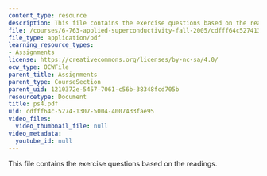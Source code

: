 ```yaml
---
content_type: resource
description: This file contains the exercise questions based on the readings.
file: /courses/6-763-applied-superconductivity-fall-2005/cdfff64c5274130750044007433fae95_ps4.pdf
file_type: application/pdf
learning_resource_types:
- Assignments
license: https://creativecommons.org/licenses/by-nc-sa/4.0/
ocw_type: OCWFile
parent_title: Assignments
parent_type: CourseSection
parent_uid: 1210372e-5457-7061-c56b-38348fcd705b
resourcetype: Document
title: ps4.pdf
uid: cdfff64c-5274-1307-5004-4007433fae95
video_files:
  video_thumbnail_file: null
video_metadata:
  youtube_id: null
---
```

This file contains the exercise questions based on the readings.